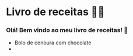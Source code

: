 # Livro de receitas :man_cook:



### Olá! Bem vindo ao meu livro de receitas! :book:

- Bolo de cenoura com chocolate
- 




